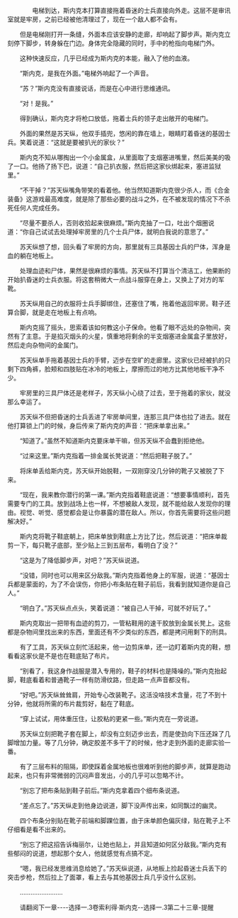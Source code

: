 <div class="read-content j_readContent" id="">
                <p>　　　　电梯到达，斯内克本打算直接拖着昏迷的士兵直接向外走。这层不是审讯室就是牢房，之前已经被他清理过了，现在一个敌人都不会有。<p>　　但是电梯刚打开一条缝，外面本应该安静的走廊，却响起了脚步声。斯内克立刻停下脚步，转身躲在门边。身体完全隐藏的同时，手中的枪指向电梯门外。<p>　　这种快速反应，几乎已经成为斯内克的本能，融入了他的血液。<p>　　“斯内克，是我在外面。”电梯外响起了一个声音。<p>　　“苏？”斯内克没有直接说话，而是在心中进行思维通讯。<p>　　“对！是我。”<p>　　得到确认，斯内克才将枪口放低，拖着士兵的领子走出敞开的电梯门。<p>　　外面的果然是苏天纵，他双手插兜，悠闲的靠在墙上，眼睛盯着昏迷的基因士兵。笑着说道：“这就是要被扒光的家伙？”<p>　　斯内克不知从哪掏出一个小金属盒，从里面取了支烟塞进嘴里，然后美美的吸了一口。他扬了扬下巴，说道：“自己扒衣服，然后把这家伙绑起来，塞进监狱里。”<p>　　“不干掉？”苏天纵嘴角带笑的看着他。他当然知道斯内克很少杀人，而《合金装备》这游戏最高难度，就是除了那些必要的战斗之外，在不被发现的情况下不杀死任何人完成任务。<p>　　“尽量不要杀人，否则收拾起来很麻烦。”斯内克抽了一口，吐出个烟圈说道：“你自己试试去处理掉牢房里的几个士兵尸体，就明白我说的意思了。”<p>　　苏天纵想了想，回头看了牢房的方向，那里就有三具基因士兵的尸体，浑身是血的躺在地板上。<p>　　处理血迹和尸体，果然是很麻烦的事情。苏天纵不打算当个清洁工，他果断的开始扒昏迷的士兵衣服。将这套稍微大一点战斗服穿在身上，又换上了对方的军靴。<p>　　苏天纵用自己的衣服将士兵手脚绑住，还塞住了嘴，拖着他返回牢房。鞋子还算合脚，就是走在地板上有点响。<p>　　斯内克摇了摇头，思索着该如何教这小子保命。他看了眼不远处的杂物间，突然有了主意。于是掐灭烟头的火星，慎重地将剩余的半支烟塞进金属盒子里放好，然后走向杂物间的金属门。<p>　　苏天纵单手拖着基因士兵的手臂，迈步在空旷的走廊里。这家伙已经被扒的只剩下四角裤，脸颊和四肢贴在冰冷的地板上，摩擦而过的地方比其他地板干净不少。<p>　　牢房里的三具尸体还是老样子，苏天纵小心绕了过去，至于拖着的家伙，就没那么幸运了。<p>　　苏天纵不但把昏迷的士兵丢进了牢房单间里，连那三具尸体也拉了进去。就在他打算锁上门的时候，身后传来了斯内克的声音：“把床单拿出来。”<p>　　“知道了。”虽然不知道斯内克要床单干嘛，但苏天纵不会蠢到拒绝他。<p>　　“过来这里。”斯内克指着一排金属长凳说道：“然后把鞋子脱了。”<p>　　将床单丢给斯内克，苏天纵开始脱鞋，一双刚穿没几分钟的靴子又被脱了下来。<p>　　“现在，我来教你潜行的第一课。”斯内克指着鞋底说道：“想要事情顺利，首先需要专门的工具。放到战场上也一样，不想被敌人发现，就不能给敌人发现你的理由。视觉、听觉、感觉都会是让你暴露的潜在敌人。所以，你首先需要将这些问题解决好。”<p>　　斯内克将靴子鞋底朝上，把床单放到鞋底上方比了比，然后说道：“把床单裁剪一下，每只靴子底部，至少贴上三到五层布，看明白了没？”<p>　　“这是为了降低脚步声，对吧？”苏天纵说道。<p>　　“没错，同时也可以用来区分敌我。”斯内克指着他身上的军服，说道：“基因士兵都是蒙面的，为了不会误伤，你把小布条贴在鞋子前后，我看到就知道你是自己人。”<p>　　“明白了。”苏天纵点点头，笑着说道：“被自己人干掉，可就不好玩了。”<p>　　斯内克取出一把带有血迹的剪刀，一管粘鞋用的速干胶放到金属长凳上。这些都是杂物间里找出来的东西，里面还有不少类似的东西，都是拷问用剩下的刑具。<p>　　有了工具，苏天纵立刻忙活起来，他一边剪床单，还一边盯着斯内克的鞋，想看看这家伙是不是也在鞋底贴了布片。<p>　　“别看了，我这身作战服是潜入专用的，鞋子的材料也是降噪的。”斯内克抬起脚，鞋底看着和普通靴子一样有防滑纹路，但走路一点声音都没有。<p>　　“好吧。”苏天纵耸耸肩，开始专心改装靴子。这活没啥技术含量，花了不到十分钟，他就将所需的布片裁剪好，黏在了鞋底。<p>　　“穿上试试，用体重压住，让胶粘的更紧一些。”斯内克在一旁说道。<p>　　苏天纵立刻把靴子套在脚上，却没有立刻迈步出去，而是使劲向下压还跺了几脚增加力量。等了几分钟，确定胶差不多干了的时候，他才走到外面的走廊实验一番。<p>　　有了三层布料的阻隔，即使踩着金属地板也很难听到他的脚步声，就算是跑动起来，也只有非常微弱的沉闷声音发出，小的几乎可以忽略不计。<p>　　“别忘了把布条贴到鞋子前后。”斯内克拿着四个细布条说道。<p>　　“差点忘了。”苏天纵走到他身边说道，脚下没声传出来，如同飘过的幽灵。<p>　　四个布条分别贴在靴子前端和脚踝位置，由于床单颜色偏灰绿，贴在靴子上不仔细看是看不出来的。<p>　　“别忘了把这招告诉梅丽尔，让她也贴上，并且知道如何区分敌我。”斯内克有些郁闷的说道，想起那个女人，他就感觉有点搞不定。<p>　　“嗯，我已经发思维消息给她了。”苏天纵说道，从地板上捡起昏迷士兵丢下的突击步枪，然后拉上了面罩，看上去与其他基因士兵几乎没什么区别。<p>　　……………………<p>　　请翻阅下一章----选择一.3卷索利得·斯内克--选择一.3第二十三章-提醒<p> 
            </div>